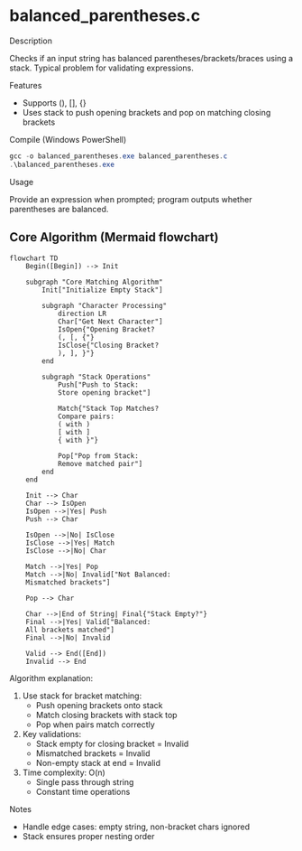 # balanced_parentheses.c

Description

Checks if an input string has balanced parentheses/brackets/braces using a stack. Typical problem for validating expressions.

Features

- Supports (), [], {}
- Uses stack to push opening brackets and pop on matching closing brackets

Compile (Windows PowerShell)

```powershell
gcc -o balanced_parentheses.exe balanced_parentheses.c
.\balanced_parentheses.exe
```

Usage

Provide an expression when prompted; program outputs whether parentheses are balanced.

## Core Algorithm (Mermaid flowchart)

```mermaid
flowchart TD
    Begin([Begin]) --> Init

    subgraph "Core Matching Algorithm"
        Init["Initialize Empty Stack"]
        
        subgraph "Character Processing"
            direction LR
            Char["Get Next Character"]
            IsOpen{"Opening Bracket?
            (, [, {"}
            IsClose{"Closing Bracket?
            ), ], }"}
        end
        
        subgraph "Stack Operations"
            Push["Push to Stack:
            Store opening bracket"]
            
            Match{"Stack Top Matches?
            Compare pairs:
            ( with )
            [ with ]
            { with }"}
            
            Pop["Pop from Stack:
            Remove matched pair"]
        end
    end

    Init --> Char
    Char --> IsOpen
    IsOpen -->|Yes| Push
    Push --> Char
    
    IsOpen -->|No| IsClose
    IsClose -->|Yes| Match
    IsClose -->|No| Char
    
    Match -->|Yes| Pop
    Match -->|No| Invalid["Not Balanced:
    Mismatched brackets"]
    
    Pop --> Char
    
    Char -->|End of String| Final{"Stack Empty?"}
    Final -->|Yes| Valid["Balanced:
    All brackets matched"]
    Final -->|No| Invalid
    
    Valid --> End([End])
    Invalid --> End
```

Algorithm explanation:
1. Use stack for bracket matching:
   - Push opening brackets onto stack
   - Match closing brackets with stack top
   - Pop when pairs match correctly
2. Key validations:
   - Stack empty for closing bracket = Invalid
   - Mismatched brackets = Invalid
   - Non-empty stack at end = Invalid
3. Time complexity: O(n)
   - Single pass through string
   - Constant time operations

Notes

- Handle edge cases: empty string, non-bracket chars ignored
- Stack ensures proper nesting order